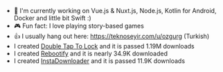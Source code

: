 - 🔭  I'm currently working on Vue.js & Nuxt.js, Node.js, Kotlin for Android, Docker and little bit Swift :)
- 🎮  Fun fact: I love playing story-based games
- 👍  I usually hang out here: https://teknoseyir.com/u/ozgurg (Turkish)
- I created [Double Tap To Lock](https://dttl.page.link/store) and it is passed 1.19M downloads
- I created [Rebootify](https://rebootify.page.link/store) and it is nearly 34.9K downloaded
- I created [InstaDownloader](https://instadownloader.page.link/store) and it is passed 11.9K downloads
